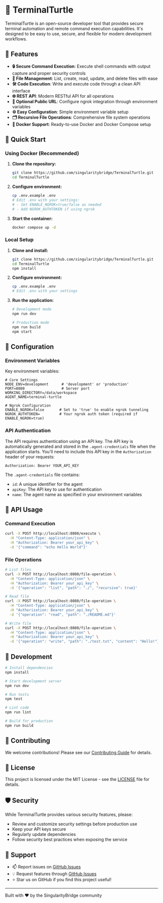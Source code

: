 # 🐢 TerminalTurtle

TerminalTurtle is an open-source developer tool that provides secure terminal automation and remote command execution capabilities. It's designed to be easy to use, secure, and flexible for modern development workflows.

## 🚀 Features

- **🔒 Secure Command Execution**: Execute shell commands with output capture and proper security controls
- **📁 File Management**: List, create, read, update, and delete files with ease
- **🛠️ Code Execution**: Write and execute code through a clean API interface
- **🌐 REST API**: Modern RESTful API for all operations
- **🔗 Optional Public URL**: Configure ngrok integration through environment variables
- **⚙️ Easy Configuration**: Simple environment variable setup
- **🗂️ Recursive File Operations**: Comprehensive file system operations
- **🐳 Docker Support**: Ready-to-use Docker and Docker Compose setup

## 🏁 Quick Start

### Using Docker (Recommended)

1. **Clone the repository:**
   ```bash
   git clone https://github.com/singularitybridge/TerminalTurtle.git
   cd TerminalTurtle
   ```

2. **Configure environment:**
   ```bash
   cp .env.example .env
   # Edit .env with your settings:
   # - Set ENABLE_NGROK=true/false as needed
   # - Add NGROK_AUTHTOKEN if using ngrok
   ```

3. **Start the container:**
   ```bash
   docker compose up -d
   ```

### Local Setup

1. **Clone and install:**
   ```bash
   git clone https://github.com/singularitybridge/TerminalTurtle.git
   cd TerminalTurtle
   npm install
   ```

2. **Configure environment:**
   ```bash
   cp .env.example .env
   # Edit .env with your settings
   ```

3. **Run the application:**
   ```bash
   # Development mode
   npm run dev

   # Production mode
   npm run build
   npm start
   ```

## 🔧 Configuration

### Environment Variables

Key environment variables:

```env
# Core Settings
NODE_ENV=development      # 'development' or 'production'
PORT=8080                 # Server port
WORKING_DIRECTORY=/data/workspace
AGENT_NAME=terminal-turtle

# Ngrok Configuration
ENABLE_NGROK=false       # Set to 'true' to enable ngrok tunneling
NGROK_AUTHTOKEN=         # Your ngrok auth token (required if ENABLE_NGROK=true)
```

### API Authentication

The API requires authentication using an API key. The API key is automatically generated and stored in the `.agent-credentials` file when the application starts. You'll need to include this API key in the `Authorization` header of your requests:

```
Authorization: Bearer YOUR_API_KEY
```

The `.agent-credentials` file contains:
- `id`: A unique identifier for the agent
- `apiKey`: The API key to use for authentication
- `name`: The agent name as specified in your environment variables

## 📡 API Usage

### Command Execution

```bash
curl -X POST http://localhost:8080/execute \
  -H "Content-Type: application/json" \
  -H "Authorization: Bearer your_api_key" \
  -d '{"command": "echo Hello World"}'
```

### File Operations

```bash
# List files
curl -X POST http://localhost:8080/file-operation \
  -H "Content-Type: application/json" \
  -H "Authorization: Bearer your_api_key" \
  -d '{"operation": "list", "path": "./", "recursive": true}'

# Read file
curl -X POST http://localhost:8080/file-operation \
  -H "Content-Type: application/json" \
  -H "Authorization: Bearer your_api_key" \
  -d '{"operation": "read", "path": "./README.md"}'

# Write file
curl -X POST http://localhost:8080/file-operation \
  -H "Content-Type: application/json" \
  -H "Authorization: Bearer your_api_key" \
  -d '{"operation": "write", "path": "./test.txt", "content": "Hello!"}'
```

## 🧪 Development

```bash
# Install dependencies
npm install

# Start development server
npm run dev

# Run tests
npm test

# Lint code
npm run lint

# Build for production
npm run build
```

## 🤝 Contributing

We welcome contributions! Please see our [Contributing Guide](CONTRIBUTING.md) for details.

## 📜 License

This project is licensed under the MIT License - see the [LICENSE](LICENSE) file for details.

## 🛡️ Security

While TerminalTurtle provides various security features, please:
- Review and customize security settings before production use
- Keep your API keys secure
- Regularly update dependencies
- Follow security best practices when exposing the service

## 🌟 Support

- 📫 Report issues on [GitHub Issues](https://github.com/singularitybridge/TerminalTurtle/issues)
- 💡 Request features through [GitHub Issues](https://github.com/singularitybridge/TerminalTurtle/issues)
- ⭐ Star us on GitHub if you find this project useful!

---

Built with ❤️ by the SingularityBridge community
